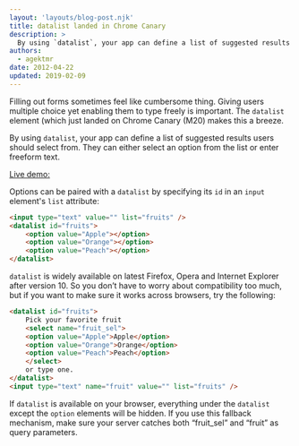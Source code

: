 ```yaml
---
layout: 'layouts/blog-post.njk'
title: datalist landed in Chrome Canary
description: >
  By using `datalist`, your app can define a list of suggested results users should select from. They can either select an option from the list or enter freeform text.
authors:
  - agektmr
date: 2012-04-22
updated: 2019-02-09
---
```


Filling out forms sometimes feel like cumbersome thing. Giving users multiple choice yet enabling them to type freely is important. The `datalist` element (which just landed on Chrome Canary (M20) makes this a breeze.

By using `datalist`, your app can define a list of suggested results users should select from. They can either select an option from the list or enter freeform text.

[Live demo:](https://demo.agektmr.com/datalist/)

Options can be paired with a `datalist` by specifying its `id` in an `input` element's `list` attribute:

```html
<input type="text" value="" list="fruits" />
<datalist id="fruits">
    <option value="Apple"></option>
    <option value="Orange"></option>
    <option value="Peach"></option>
</datalist>
```

`datalist` is widely available on latest Firefox, Opera and Internet Explorer after version 10. So you don’t have to worry about compatibility too much, but if you want to make sure it works across browsers, try the following:


```html
<datalist id="fruits">
    Pick your favorite fruit
    <select name="fruit_sel">
    <option value="Apple">Apple</option>
    <option value="Orange">Orange</option>
    <option value="Peach">Peach</option>
    </select>
    or type one.
</datalist>
<input type="text" name="fruit" value="" list="fruits" />
```

If `datalist` is available on your browser, everything under the `datalist` except the `option` elements will be hidden. If you use this fallback mechanism, make sure your server catches both “fruit_sel” and “fruit” as query parameters.


